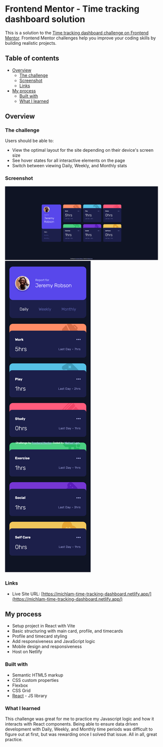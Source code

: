 # Frontend Mentor - Time tracking dashboard solution

This is a solution to the [Time tracking dashboard challenge on Frontend Mentor](https://www.frontendmentor.io/challenges/time-tracking-dashboard-UIQ7167Jw). Frontend Mentor challenges help you improve your coding skills by building realistic projects. 

## Table of contents

- [Overview](#overview)
  - [The challenge](#the-challenge)
  - [Screenshot](#screenshot)
  - [Links](#links)
- [My process](#my-process)
  - [Built with](#built-with)
  - [What I learned](#what-i-learned)

## Overview

### The challenge

Users should be able to:

- View the optimal layout for the site depending on their device's screen size
- See hover states for all interactive elements on the page
- Switch between viewing Daily, Weekly, and Monthly stats

### Screenshot

![](./screenshot-desktop.png)
![](./screenshot-mobile.png)

### Links

- Live Site URL: [https://michlam-time-tracking-dashboard.netlify.app/](https://michlam-time-tracking-dashboard.netlify.app/)


## My process
- Setup project in React with Vite
- Basic structuring with main card, profile, and timecards
- Profile and timecard styling
- Add responsiveness and JavaScript logic
- Mobile design and responsiveness
- Host on Netlify


### Built with

- Semantic HTML5 markup
- CSS custom properties
- Flexbox
- CSS Grid
- [React](https://reactjs.org/) - JS library

### What I learned

This challenge was great for me to practice my Javascript logic and how it interacts with React components. Being able to ensure data driven development with Daily, Weekly, and Monthly time periods was difficult to figure out at first, but was rewarding once I solved that issue. All in all, great practice.